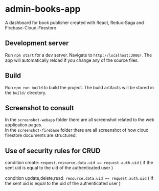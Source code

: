 # admin-books-app
A dashboard for book publisher created with React, Redux-Saga and Firebase-Cloud-Firestore

## Development server
Run `npm start` for a dev server. Navigate to `http://localhost:3000/`. 
The app will automatically reload if you change any of the source files.

## Build
Run `npm run build` to build the project. The build artifacts will be stored in the `build/` directory.

## Screenshot to consult
In the `screenshot-webapp` folder there are all screenshot related to the web application pages. <br/>
In the `screenshot-firebase` folder there are all screenshot of how cloud firestore documents are structured.

## Use of security rules for CRUD
condition create: `request.resource.data.uid == request.auth.uid` ( if the sent uid is equal to the uid of the authenticated user ) 
<br/><br/>
condition update,delete,read: `resource.data.uid == request.auth.uid` ( if the sent uid is equal to the uid of the authenticated user )

